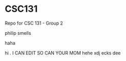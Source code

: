 # CSC131
Repo for CSC 131 - Group 2

philip smells

haha

hi
.
I CAN EDIT
SO CAN YOUR MOM
hehe xdj
ecks dee
